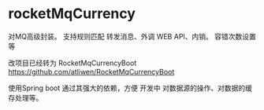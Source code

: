 # rocketMqCurrency
对MQ高级封装。 支持规则匹配 转发消息、外调 WEB API、内销。 容错次数设置等  

改项目已经转为  RocketMqCurrencyBoot
https://github.com/atliwen/RocketMqCurrencyBoot

使用Spring boot 通过其强大的依赖，方便 开发中 对数据源的操作、对数据的缓存处理等。

